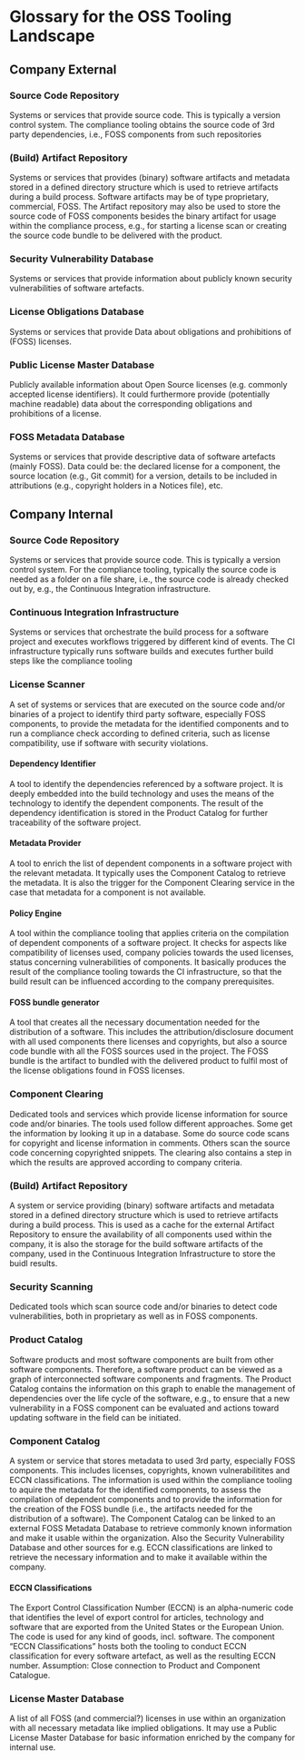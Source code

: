 # Glossary for the OSS Tooling Landscape

## Company External

### Source Code Repository
Systems or services that provide source code. This is typically a version control system. The compliance tooling obtains the source code of 3rd party dependencies, i.e., FOSS components from such repositories

### (Build) Artifact Repository
Systems or services that provides (binary) software artifacts and metadata stored in a defined directory structure which is used to retrieve artifacts during a build process. Software artifacts may be of type proprietary, commercial, FOSS. The Artifact repository may also be used to store the source code of FOSS components besides the binary artifact for usage within the compliance process, e.g., for starting a license scan or creating the source code bundle to be delivered with the product.

### Security Vulnerability Database
Systems or services that provide information about publicly known security vulnerabilities of software artefacts.

### License Obligations Database
Systems or services that provide Data about obligations and prohibitions of (FOSS) licenses.

### Public License Master Database
Publicly available information about Open Source licenses (e.g. commonly accepted license identifiers). It could furthermore provide (potentially machine readable) data about the corresponding obligations and prohibitions of a license.

### FOSS Metadata Database
Systems or services that provide descriptive data of software artefacts (mainly FOSS). Data could be: the declared license for a component, the source location (e.g., Git commit) for a version, details to be included in attributions (e.g., copyright holders in a Notices file), etc.

## Company Internal

### Source Code Repository
Systems or services that provide source code. This is typically a version control system. For the compliance tooling, typically the source code is needed as a folder on a file share, i.e., the source code is already checked out by, e.g., the Continuous Integration infrastructure. 

### Continuous Integration Infrastructure
Systems or services that orchestrate the build process for a software project and executes workflows triggered by different kind of events. The CI infrastructure typically runs software builds and executes further build steps like the compliance tooling

### License Scanner
A set of systems or services that are executed on the source code and/or binaries of a project to identify third party software, especially FOSS components, to provide the metadata for the identified components and to run a compliance check according to defined criteria, such as license compatibility, use if software with security violations.

#### Dependency Identifier
A tool to identify the dependencies referenced by a software project. It is deeply embedded into the build technology and uses the means of the technology to identify the dependent components. The result of the dependency identification is stored in the Product Catalog for further traceability of the software project.

#### Metadata Provider
A tool to enrich the list of dependent components in a software project with the relevant metadata. It typically uses the Component Catalog to retrieve the metadata. It is also the trigger for the Component Clearing service in the case that metadata for a component is not available.

#### Policy Engine
A tool within the compliance tooling that applies criteria on the compilation of dependent components of a software project. It checks for aspects like compatibility of licenses used, company policies towards the used licenses, status concerning vulnerabilities of components. It basically produces the result of the compliance tooling towards the CI infrastructure, so that the build result can be influenced according to the company prerequisites.

#### FOSS bundle generator
A tool that creates all the necessary documentation needed for the distribution of a software. This includes the attribution/disclosure document with all used components there licenses and copyrights, but also a source code bundle with all the FOSS sources used in the project. The FOSS bundle is the artifact to bundled with the delivered product to fulfil most of the license obligations found in FOSS licenses.

### Component Clearing
Dedicated tools and services which provide license information for source code and/or binaries. The tools used follow different approaches. Some get the information by looking it up in a database. Some do source code scans for copyright and license information in comments. Others scan the source code concerning copyrighted snippets. The clearing also contains a step in which the results are approved according to company criteria. 

### (Build) Artifact Repository
A system or service providing (binary) software artifacts and metadata stored in a defined directory structure which is used to retrieve artifacts during a build process. This is used as a cache for the external Artifact Repository to ensure the availability of all components used within the company, it is also the storage for the build software artifacts of the company, used in the Continuous Integration Infrastructure to store the buidl results.

### Security Scanning
Dedicated tools which scan source code and/or binaries to detect code vulnerabilities, both in proprietary as well as in FOSS components.

### Product Catalog
Software products and most software components are built from other software components. Therefore, a software product can be viewed as a graph of interconnected software components and fragments. The Product Catalog contains the information on this graph to enable the management of dependencies over the life cycle of the software, e.g., to ensure that a new vulnerability in a FOSS component can be evaluated and actions toward updating software in the field can be initiated.

### Component Catalog
A system or service that stores metadata to used 3rd party, especially FOSS components. This includes licenses, copyrights, known vulnerabilitites and ECCN classifications. The information is used within the compliance tooling to aquire the metadata for the identified components, to assess the compilation of dependent components and to provide the information for the creation of the FOSS bundle (i.e., the artifacts needed for the distribution of a software). The Component Catalog can be linked to an external FOSS Metadata Database to retrieve commonly known information and make it usable within the organization. Also the Security Vulnerability Database and other sources for e.g. ECCN classifications are linked to retrieve the necessary information and to make it available within the company.

#### ECCN Classifications
The Export Control Classification Number (ECCN) is an alpha-numeric code that identifies the level of export control for articles, technology and software that are exported from the United States or the European Union. The code is used for any kind of goods, incl. software.
The component “ECCN Classifications” hosts both the tooling to conduct ECCN classification for every software artefact, as well as the resulting ECCN number. Assumption: Close connection to Product and Component Catalogue. 

### License Master Database
A list of all FOSS (and commercial?) licenses in use within an organization with all necessary metadata like implied obligations. It may use a Public License Master Database for basic information enriched by the company for internal use.
